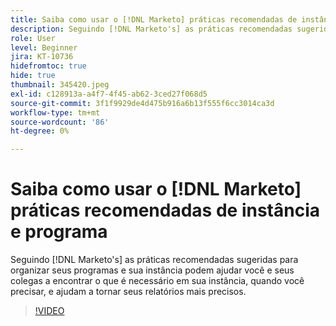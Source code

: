 ```yaml
---
title: Saiba como usar o [!DNL Marketo] práticas recomendadas de instância e programa
description: Seguindo [!DNL Marketo's] as práticas recomendadas sugeridas para organizar seus programas e sua instância podem ajudar você e seus colegas a encontrar o que é necessário em sua instância, quando você precisar, e ajudam a tornar seus relatórios mais precisos.
role: User
level: Beginner
jira: KT-10736
hidefromtoc: true
hide: true
thumbnail: 345420.jpeg
exl-id: c128913a-a4f7-4f45-ab62-3ced27f068d5
source-git-commit: 3f1f9929de4d475b916a6b13f555f6cc3014ca3d
workflow-type: tm+mt
source-wordcount: '86'
ht-degree: 0%

---
```


# Saiba como usar o [!DNL Marketo] práticas recomendadas de instância e programa

Seguindo [!DNL Marketo's] as práticas recomendadas sugeridas para organizar seus programas e sua instância podem ajudar você e seus colegas a encontrar o que é necessário em sua instância, quando você precisar, e ajudam a tornar seus relatórios mais precisos.

>[!VIDEO](https://video.tv.adobe.com/v/345420/?quality=12&learn=on)
